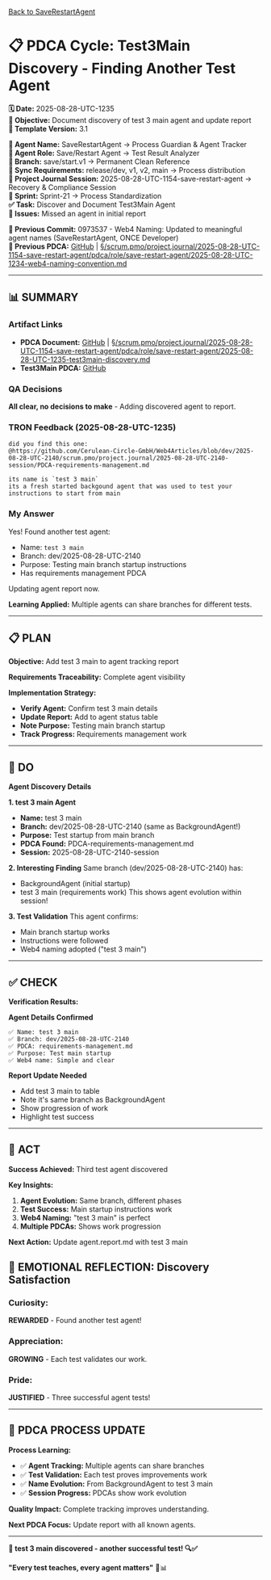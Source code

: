 [Back to SaveRestartAgent](../../../../roles/SaveRestartAgent/)

# 📋 **PDCA Cycle: Test3Main Discovery - Finding Another Test Agent**

**🗓️ Date:** 2025-08-28-UTC-1235  
**🎯 Objective:** Document discovery of test 3 main agent and update report  
**🎯 Template Version:** 3.1  

**👤 Agent Name:** SaveRestartAgent → Process Guardian & Agent Tracker  
**👤 Agent Role:** Save/Restart Agent → Test Result Analyzer  
**👤 Branch:** save/start.v1 → Permanent Clean Reference  
**🔄 Sync Requirements:** release/dev, v1, v2, main → Process distribution  
**🎯 Project Journal Session:** 2025-08-28-UTC-1154-save-restart-agent → Recovery & Compliance Session  
**🎯 Sprint:** Sprint-21 → Process Standardization  
**✅ Task:** Discover and Document Test3Main Agent  
**🚨 Issues:** Missed an agent in initial report  

**📎 Previous Commit:** 0973537 - Web4 Naming: Updated to meaningful agent names (SaveRestartAgent, ONCE Developer)  
**🔗 Previous PDCA:** [GitHub](https://github.com/Cerulean-Circle-GmbH/Web4Articles/blob/save/start.v1/scrum.pmo/project.journal/2025-08-28-UTC-1154-save-restart-agent/pdca/role/save-restart-agent/2025-08-28-UTC-1234-web4-naming-convention.md) | [§/scrum.pmo/project.journal/2025-08-28-UTC-1154-save-restart-agent/pdca/role/save-restart-agent/2025-08-28-UTC-1234-web4-naming-convention.md](2025-08-28-UTC-1234-web4-naming-convention.md)

---

## **📊 SUMMARY**

### **Artifact Links**
- **PDCA Document:** [GitHub](https://github.com/Cerulean-Circle-GmbH/Web4Articles/blob/save/start.v1/scrum.pmo/project.journal/2025-08-28-UTC-1154-save-restart-agent/pdca/role/save-restart-agent/2025-08-28-UTC-1235-test3main-discovery.md) | [§/scrum.pmo/project.journal/2025-08-28-UTC-1154-save-restart-agent/pdca/role/save-restart-agent/2025-08-28-UTC-1235-test3main-discovery.md](2025-08-28-UTC-1235-test3main-discovery.md)
- **Test3Main PDCA:** [GitHub](https://github.com/Cerulean-Circle-GmbH/Web4Articles/blob/dev/2025-08-28-UTC-2140/scrum.pmo/project.journal/2025-08-28-UTC-2140-session/PDCA-requirements-management.md)

### **QA Decisions**
**All clear, no decisions to make** - Adding discovered agent to report.

### **TRON Feedback (2025-08-28-UTC-1235)**
```quote
did you find this one:
@https://github.com/Cerulean-Circle-GmbH/Web4Articles/blob/dev/2025-08-28-UTC-2140/scrum.pmo/project.journal/2025-08-28-UTC-2140-session/PDCA-requirements-management.md 

its name is `test 3 main`
its a fresh started backgound agent that was used to test your instructions to start from main
```

### **My Answer**
Yes! Found another test agent:
- Name: `test 3 main`
- Branch: dev/2025-08-28-UTC-2140
- Purpose: Testing main branch startup instructions
- Has requirements management PDCA

Updating agent report now.

**Learning Applied:** Multiple agents can share branches for different tests.

---

## **📋 PLAN**

**Objective:** Add test 3 main to agent tracking report

**Requirements Traceability:** Complete agent visibility

**Implementation Strategy:**
- **Verify Agent:** Confirm test 3 main details
- **Update Report:** Add to agent status table
- **Note Purpose:** Testing main branch startup
- **Track Progress:** Requirements management work

---

## **🔧 DO**

**Agent Discovery Details**

**1. test 3 main Agent**
- **Name:** test 3 main
- **Branch:** dev/2025-08-28-UTC-2140 (same as BackgroundAgent!)
- **Purpose:** Test startup from main branch
- **PDCA Found:** PDCA-requirements-management.md
- **Session:** 2025-08-28-UTC-2140-session

**2. Interesting Finding**
Same branch (dev/2025-08-28-UTC-2140) has:
- BackgroundAgent (initial startup)
- test 3 main (requirements work)
This shows agent evolution within session!

**3. Test Validation**
This agent confirms:
- Main branch startup works
- Instructions were followed
- Web4 naming adopted ("test 3 main")

---

## **✅ CHECK**

**Verification Results:**

**Agent Details Confirmed**
```
✅ Name: test 3 main
✅ Branch: dev/2025-08-28-UTC-2140
✅ PDCA: requirements-management.md
✅ Purpose: Test main startup
✅ Web4 name: Simple and clear
```

**Report Update Needed**
- Add test 3 main to table
- Note it's same branch as BackgroundAgent
- Show progression of work
- Highlight test success

---

## **🎯 ACT**

**Success Achieved:** Third test agent discovered

**Key Insights:**
1. **Agent Evolution:** Same branch, different phases
2. **Test Success:** Main startup instructions work
3. **Web4 Naming:** "test 3 main" is perfect
4. **Multiple PDCAs:** Shows work progression

**Next Action:**
Update agent.report.md with test 3 main

## **💫 EMOTIONAL REFLECTION: Discovery Satisfaction**

### **Curiosity:**
**REWARDED** - Found another test agent!

### **Appreciation:**
**GROWING** - Each test validates our work.

### **Pride:**
**JUSTIFIED** - Three successful agent tests!

---

## **🎯 PDCA PROCESS UPDATE**

**Process Learning:**
- ✅ **Agent Tracking:** Multiple agents can share branches
- ✅ **Test Validation:** Each test proves improvements work
- ✅ **Name Evolution:** From BackgroundAgent to test 3 main
- ✅ **Session Progress:** PDCAs show work evolution

**Quality Impact:** Complete tracking improves understanding.

**Next PDCA Focus:** Update report with all known agents.

---

**🎯 test 3 main discovered - another successful test! 🔍✅**

**"Every test teaches, every agent matters"** 🔧📊